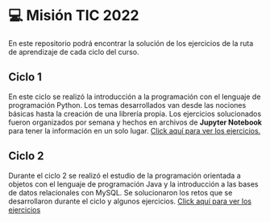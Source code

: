 # :computer: Misión TIC 2022
En este repositorio podrá encontrar la solución de los ejercicios de la ruta de aprendizaje de cada ciclo del curso.

## Ciclo 1
En este ciclo se realizó la introducción a la programación con el lenguaje de programación Python. Los temas desarrollados van desde las nociones básicas hasta la creación de una librería propia. Los ejercicios solucionados fueron organizados por semana y hechos en archivos de **Jupyter Notebook** para tener la información en un solo lugar. [Click aquí para ver los ejercicios.](./Ciclo1)

## Ciclo 2
Durante el ciclo 2 se realizó el estudio de la programación orientada a objetos con el lenguaje de programación Java y la introducción a las bases de datos relacionales con MySQL. Se solucionaron los retos que se desarrollaron durante el ciclo y algunos ejercicios. [Click aquí para ver los ejercicios](./Ciclo2)